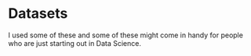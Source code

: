 # Datasets
I used some of these and some of these might come in handy for people who are just starting out in Data Science.
